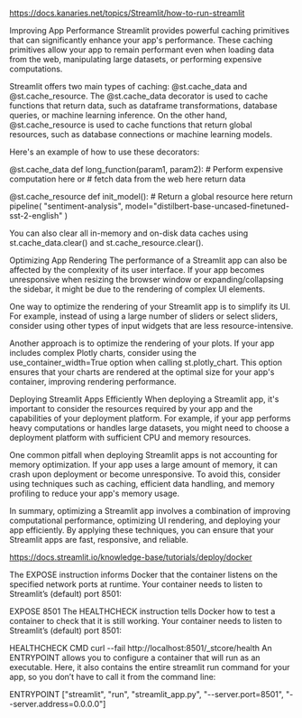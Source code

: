 https://docs.kanaries.net/topics/Streamlit/how-to-run-streamlit

Improving App Performance
Streamlit provides powerful caching primitives that can significantly enhance your app's performance. These caching primitives allow your app to remain performant even when loading data from the web, manipulating large datasets, or performing expensive computations.

Streamlit offers two main types of caching: @st.cache_data and @st.cache_resource. The @st.cache_data decorator is used to cache functions that return data, such as dataframe transformations, database queries, or machine learning inference. On the other hand, @st.cache_resource is used to cache functions that return global resources, such as database connections or machine learning models.

Here's an example of how to use these decorators:

@st.cache_data
def long_function(param1, param2): # Perform expensive computation here or # fetch data from the web here
return data

@st.cache_resource
def init_model(): # Return a global resource here
return pipeline(
"sentiment-analysis",
model="distilbert-base-uncased-finetuned-sst-2-english"
)

You can also clear all in-memory and on-disk data caches using st.cache_data.clear() and st.cache_resource.clear().

Optimizing App Rendering
The performance of a Streamlit app can also be affected by the complexity of its user interface. If your app becomes unresponsive when resizing the browser window or expanding/collapsing the sidebar, it might be due to the rendering of complex UI elements.

One way to optimize the rendering of your Streamlit app is to simplify its UI. For example, instead of using a large number of sliders or select sliders, consider using other types of input widgets that are less resource-intensive.

Another approach is to optimize the rendering of your plots. If your app includes complex Plotly charts, consider using the use_container_width=True option when calling st.plotly_chart. This option ensures that your charts are rendered at the optimal size for your app's container, improving rendering performance.

Deploying Streamlit Apps Efficiently
When deploying a Streamlit app, it's important to consider the resources required by your app and the capabilities of your deployment platform. For example, if your app performs heavy computations or handles large datasets, you might need to choose a deployment platform with sufficient CPU and memory resources.

One common pitfall when deploying Streamlit apps is not accounting for memory optimization. If your app uses a large amount of memory, it can crash upon deployment or become unresponsive. To avoid this, consider using techniques such as caching, efficient data handling, and memory profiling to reduce your app's memory usage.

In summary, optimizing a Streamlit app involves a combination of improving computational performance, optimizing UI rendering, and deploying your app efficiently. By applying these techniques, you can ensure that your Streamlit apps are fast, responsive, and reliable.

https://docs.streamlit.io/knowledge-base/tutorials/deploy/docker

The EXPOSE instruction informs Docker that the container listens on the specified network ports at runtime. Your container needs to listen to Streamlit’s (default) port 8501:

EXPOSE 8501
The HEALTHCHECK instruction tells Docker how to test a container to check that it is still working. Your container needs to listen to Streamlit’s (default) port 8501:

HEALTHCHECK CMD curl --fail http://localhost:8501/\_stcore/health
An ENTRYPOINT allows you to configure a container that will run as an executable. Here, it also contains the entire streamlit run command for your app, so you don’t have to call it from the command line:

ENTRYPOINT ["streamlit", "run", "streamlit_app.py", "--server.port=8501", "--server.address=0.0.0.0"]
